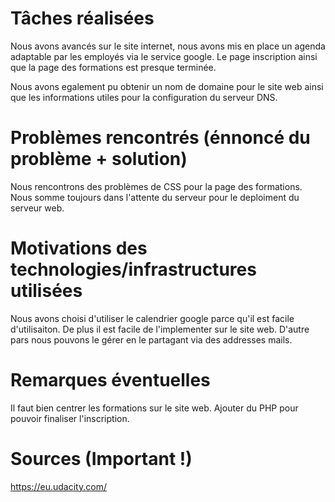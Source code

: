 # Tâches réalisées
Nous avons avancés sur le site internet, nous avons mis en place un agenda adaptable par les employés via le service google.
Le page inscription ainsi que la page des formations est presque terminée.

Nous avons egalement pu obtenir un nom de domaine pour le site web ainsi que les informations utiles pour la configuration du serveur DNS.
# Problèmes rencontrés (énnoncé du problème + solution)
Nous rencontrons des problèmes de CSS pour la page des formations.
Nous somme toujours dans l'attente du serveur pour le deploiment du serveur web. 
# Motivations des technologies/infrastructures utilisées
Nous avons choisi d'utiliser le calendrier google parce qu'il est facile d'utilisaiton. 
De plus il est facile de l'implementer sur le site web.
D'autre pars nous pouvons le gérer en le partagant via des addresses mails.
# Remarques éventuelles
Il faut bien centrer les formations sur le site web. Ajouter du PHP pour pouvoir finaliser l'inscription.
# Sources (Important !)
https://eu.udacity.com/
